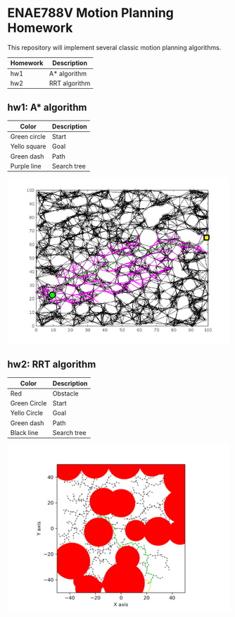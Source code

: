 # ENAE788V Motion Planning Homework
This repository will implement several classic motion planning algorithms. 

|Homework|Description|
|-----|-----|
|hw1|A\* algorithm|
|hw2|RRT algorithm| 

## hw1: A\* algorithm
|Color|Description|
|-----|-----|
|Green circle|Start|
|Yello square|Goal|
|Green dash|Path|
|Purple line|Search tree| 

![hw1_example](./hw1/results/Problem4/Problem4_graph.png)

## hw2: RRT algorithm
|Color|Description|
|-----|-----|
|Red|Obstacle|
|Green Circle|Start|
|Yello Circle|Goal|
|Green dash|Path|
|Black line|Search tree| 

![hw2_example](./hw2/results/Problem4/Problem4_graph.png)

